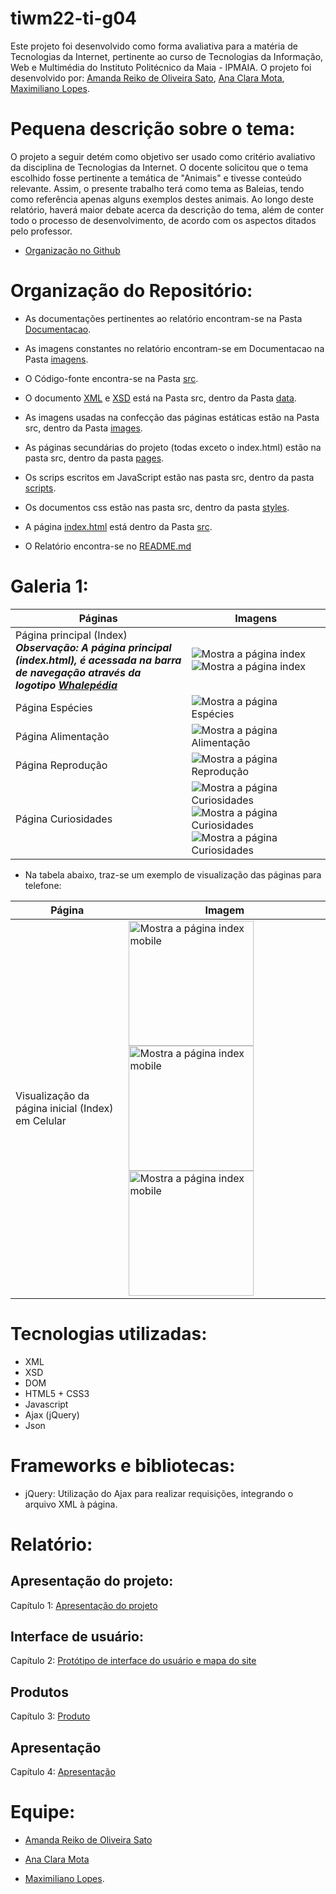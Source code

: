 # tiwm22-ti-g04


Este projeto foi desenvolvido como forma avaliativa para a matéria de Tecnologias da Internet, pertinente ao curso de Tecnologias da Informação, Web e Multimédia do Instituto Politécnico da Maia - IPMAIA. O projeto foi desenvolvido por: [Amanda Reiko de Oliveira Sato](https://github.com/amanda-sato), [Ana Clara Mota](https://github.com/AnaC-Mota), [Maximiliano Lopes](https://github.com/Monster1001).

# Pequena descrição sobre o tema:

O projeto a seguir detém como objetivo ser usado como critério avaliativo da disciplina de Tecnologias da Internet. O docente solicitou que o tema escolhido fosse pertinente a temática de "Animais" e tivesse conteúdo relevante.
Assim, o presente trabalho terá como tema as Baleias, tendo como referência apenas alguns exemplos destes animais. Ao longo deste relatório, haverá maior debate acerca da descrição do tema, além de conter todo o processo de desenvolvimento, de acordo com os aspectos ditados pelo professor. 

* [Organização no Github](https://github.com/Whalepedia)

# Organização do Repositório:

- As documentações pertinentes ao relatório encontram-se na Pasta [Documentacao](Documentacao).

- As imagens constantes no relatório encontram-se em Documentacao na Pasta [imagens](Documentacao/imagens/).

- O Código-fonte encontra-se na Pasta [src](src).

- O documento [XML](src/data/dataset.xml) e [XSD](src/data/dataset.xsd) está na Pasta src, dentro da Pasta [data](src/data).

- As imagens usadas na confecção das páginas estáticas estão na Pasta src, dentro da Pasta [images](src/images).

- As páginas secundárias do projeto (todas exceto o index.html) estão na pasta src, dentro da pasta [pages](src/pages).

- Os scrips escritos em JavaScript estão nas pasta src, dentro da pasta [scripts](src/scripts).

- Os documentos css estão nas pasta src, dentro da pasta [styles](src/styles).

- A página [index.html](src/index.html) está dentro da Pasta [src](src).

- O Relatório encontra-se no [README.md](README.md)

# Galeria 1:

| Páginas      | Imagens |
| ----------- | ----------- |
| Página principal (Index)    **_Observação: A página principal (index.html), é acessada na barra de navegação através da logotipo [Whalepédia](../src/images/LogoImg.png)_**    | ![Mostra a página index](Documentacao/imagens/Imagens%20do%20site/página%20Index%20parte%201.jpeg)![Mostra a página index](Documentacao/imagens/Imagens%20do%20site/página%20index%20parte%202.jpeg)       |
| Página Espécies  | ![Mostra a página Espécies](Documentacao/imagens/Imagens%20do%20site/página%20espécies.jpeg)      |
| Página Alimentação      | ![Mostra a página Alimentação](Documentacao/imagens/Imagens%20do%20site/página%20alimentação.jpeg)       |
| Página Reprodução   | ![Mostra a página Reprodução](Documentacao/imagens/Imagens%20do%20site/página%20reprodução.jpeg)    |
| Página Curiosidades     | ![Mostra a página Curiosidades](Documentacao/imagens/Imagens%20do%20site/curiosidades_parte1.jpeg) ![Mostra a página Curiosidades](Documentacao/imagens/Imagens%20do%20site/curiosidades_parte2.jpeg) ![Mostra a página Curiosidades](Documentacao/imagens/Imagens%20do%20site/curiosidades_parte3.jpeg)       |


* Na tabela abaixo, traz-se um exemplo de visualização das páginas para telefone:

| Página     | Imagem |
| ----------- | ----------- |
| Visualização da página inicial (Index) em Celular    | <img src="Documentacao/imagens/Imagens%20do%20site/mobile01.jpeg" alt="Mostra a página index mobile" width="200"/> <img src="Documentacao/imagens/Imagens%20do%20site/mobile02.jpeg" alt="Mostra a página index mobile" width="200"/> <img src="Documentacao/imagens/Imagens%20do%20site/mobile03.jpeg" alt="Mostra a página index mobile" width="200"/>    |




# Tecnologias utilizadas:

- XML
- XSD
- DOM
- HTML5 + CSS3
- Javascript
- Ajax (jQuery)
- Json
  

# Frameworks e bibliotecas:

- jQuery: Utilização do Ajax para realizar requisições, integrando o arquivo XML à página.

# Relatório:

## Apresentação do projeto: 
 
 Capítulo 1: [Apresentação do projeto](Documentacao/Apresentação_do_projeto.md)

## Interface de usuário:

 Capítulo 2: [Protótipo de interface do usuário e mapa do site](Documentacao/Prot%C3%B3tipo_e_mapa_site.md)
 
## Produtos

 Capítulo 3: [Produto](Documentacao/Produto.md)

## Apresentação

 Capítulo 4: [Apresentação](Documentacao/Apresentação.md)

# Equipe:

- [Amanda Reiko de Oliveira Sato](https://github.com/amanda-sato)
  
- [Ana Clara Mota](https://github.com/AnaC-Mota)
  
- [Maximiliano Lopes](https://github.com/Monster1001).



